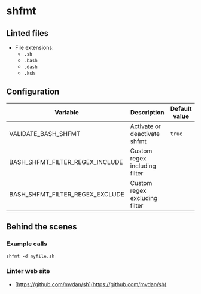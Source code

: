 <!-- markdownlint-disable MD033 MD041 -->
<!-- Generated by .automation/build.py, please do not update manually -->
# shfmt
## Linted files

- File extensions:
  - `.sh`
  - `.bash`
  - `.dash`
  - `.ksh`
## Configuration

| Variable | Description | Default value |
| ----------------- | -------------- | -------------- |
| VALIDATE_BASH_SHFMT | Activate or deactivate shfmt | `true` |
| BASH_SHFMT_FILTER_REGEX_INCLUDE | Custom regex including filter |  |
| BASH_SHFMT_FILTER_REGEX_EXCLUDE | Custom regex excluding filter |  |

## Behind the scenes

### Example calls

```shell
shfmt -d myfile.sh
```

### Linter web site
- [https://github.com/mvdan/sh](https://github.com/mvdan/sh)

